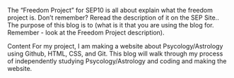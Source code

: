 The “Freedom Project” for SEP10 is all about explain what the freedom project is. Don’t remember? Reread the description of it on the SEP Site.. The purpose of this blog is to (what is it that you are using the blog for. Remember - look at the Freedom Project description).

Content
For my project, I am making a website about Psycology/Astrology using Github, HTML, CSS, and Git. This blog will walk through my process of independently studying Psycology/Astrology and coding and making the website.

